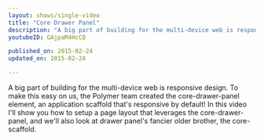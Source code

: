 ```yaml
---
layout: shows/single-video
title: "Core Drawer Panel"
description: "A big part of building for the multi-device web is responsive design. To make this easy on us, the Polymer team created the core-drawer-panel element, an application scaffold that's responsive by default! In this video I'll show you how to setup a page layout that leverages the core-drawer-panel, and we'll also look at drawer panel's fancier older brother, the core-scaffold."
youtubeID: GAjpaM4HcCQ

published_on: 2015-02-24
updated_on: 2015-02-24

---
```


A big part of building for the multi-device web is responsive design. To make this easy on us, the Polymer team created the core-drawer-panel element, an application scaffold that's responsive by default! In this video I'll show you how to setup a page layout that leverages the core-drawer-panel, and we'll also look at drawer panel's fancier older brother, the core-scaffold.
